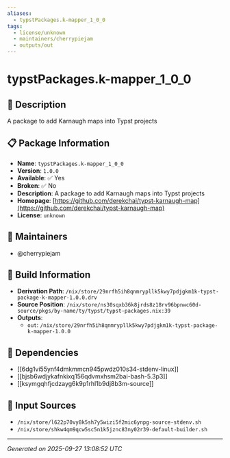 ```yaml
---
aliases:
  - typstPackages.k-mapper_1_0_0
tags:
  - license/unknown
  - maintainers/cherrypiejam
  - outputs/out
---
```


# typstPackages.k-mapper_1_0_0

## 📝 Description

A package to add Karnaugh maps into Typst projects

## 📋 Package Information

- **Name**: `typstPackages.k-mapper_1_0_0`
- **Version**: `1.0.0`
- **Available**: ✅ Yes
- **Broken**: ✅ No
- **Description**: A package to add Karnaugh maps into Typst projects
- **Homepage**: [https://github.com/derekchai/typst-karnaugh-map](https://github.com/derekchai/typst-karnaugh-map)
- **License**: `unknown`
## 👥 Maintainers

- @cherrypiejam


## 🔧 Build Information

- **Derivation Path**: `/nix/store/29nrfh5ih8qnmrypllk5kwy7pdjgkm1k-typst-package-k-mapper-1.0.0.drv`
- **Source Position**: `/nix/store/ns30sqxb36k8jrds8z18rv96bpnwc60d-source/pkgs/by-name/ty/typst/typst-packages.nix:39`
- **Outputs**:
  - `out`:  `/nix/store/29nrfh5ih8qnmrypllk5kwy7pdjgkm1k-typst-package-k-mapper-1.0.0`

## 🔗 Dependencies

- [[6dg1vi55ynf4dmkmmcn945pwdz010s34-stdenv-linux]]
- [[bjsb6wdjykafnkixq156qdvmxhsm2bai-bash-5.3p3]]
- [[ksymgqhfjcdzayg6k9p1rhl1b9dj8b3m-source]]

## 📁 Input Sources

- `/nix/store/l622p70vy8k5sh7y5wizi5f2mic6ynpg-source-stdenv.sh`
- `/nix/store/shkw4qm9qcw5sc5n1k5jznc83ny02r39-default-builder.sh`

---
*Generated on 2025-09-27 13:08:52 UTC*
